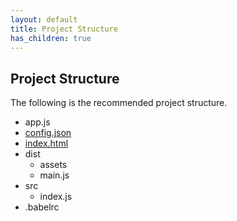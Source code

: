 ```yaml
---
layout: default
title: Project Structure
has_children: true
---
```


## Project Structure
The following is the recommended project structure. 

* app.js
* [config.json](config.json.md)
* [index.html](index.html)
* dist
    * assets 
    * main.js
* src
    * index.js
* .babelrc